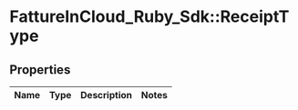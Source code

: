 # FattureInCloud_Ruby_Sdk::ReceiptType

## Properties

| Name | Type | Description | Notes |
| ---- | ---- | ----------- | ----- |

